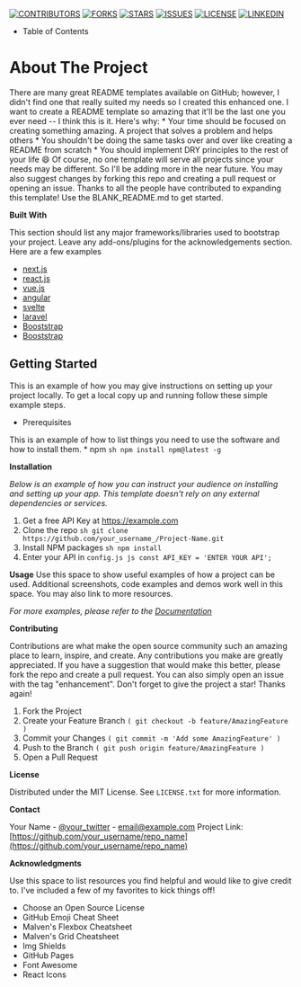 [![CONTRIBUTORS](https://camo.githubusercontent.com/6a58189bfdc0586c06288c336cc805272bf16b06ce1ba81f9d299e4ff46992fe/68747470733a2f2f696d672e736869656c64732e696f2f6769746875622f636f6e7472696275746f72732f6f74686e65696c647265772f426573742d524541444d452d54656d706c6174652e7376673f7374796c653d666f722d7468652d6261646765)](https://github.com/othneildrew/Best-README-Template/graphs/contributors)
[![FORKS]()](https://github.com/othneildrew/Best-README-Template/network/members)
[![STARS]()](https://github.com/othneildrew/Best-README-Template/stargazers)
[![ISSUES]()](https://github.com/othneildrew/Best-README-Template/issues)
[![LICENSE]()](https://github.com/othneildrew/Best-README-Template/blob/master/LICENSE.txt)
[![LINKEDIN]()](https://www.linkedin.com/in/othneildrew)
* Table of Contents
# About The Project

There are many great README templates available on GitHub; however, I didn't find one that really suited my needs so I created this enhanced one. I want to create a
README template so amazing that it'll be the last one you ever need -- I think this is it.
Here's why: * Your time should be focused on creating something amazing. A project that solves a problem and helps others * You shouldn't be doing the same tasks
over and over like creating a README from scratch * You should implement DRY principles to the rest of your life :smile:
Of course, no one template will serve all projects since your needs may be different. So I'll be adding more in the near future. You may also suggest changes by forking
this repo and creating a pull request or opening an issue. Thanks to all the people have contributed to expanding this template!
Use the BLANK_README.md to get started.

**Built With**

This section should list any major frameworks/libraries used to bootstrap your project. Leave any add-ons/plugins for the acknowledgements section. Here are a few
examples

* [next.js](https://nextjs.org/)
* [react.js](https://reactjs.org/)
* [vue.js](https://vuejs.org/)
* [angular](https://angular.io/)
* [svelte](https://svelte.dev/)
* [laravel](https://laravel.com/)
* [Booststrap](https://getbootstrap.com/)
* [Booststrap](https://jquery.com/)

## Getting Started

This is an example of how you may give instructions on setting up your project locally. To get a local copy up and running follow these simple example steps.

* Prerequisites

This is an example of how to list things you need to use the software and how to install them. * npm ```sh npm install npm@latest -g```

**Installation**

_Below is an example of how you can instruct your audience on installing and setting up your app. This template doesn't rely on any external dependencies or services._


1. Get a free API Key at https://example.com
2. Clone the repo ```sh git clone https://github.com/your_username_/Project-Name.git```
3. Install NPM packages ```sh npm install```
4. Enter your API in ```config.js js const API_KEY = 'ENTER YOUR API';```

**Usage**
Use this space to show useful examples of how a project can be used. Additional screenshots, code examples and demos work well in this space. You may also link
to more resources.

_For more examples, please refer to the [Documentation](https://example.com/)_

**Contributing**

Contributions are what make the open source community such an amazing place to learn, inspire, and create. Any contributions you make are greatly appreciated.
If you have a suggestion that would make this better, please fork the repo and create a pull request. You can also simply open an issue with the tag "enhancement".
Don't forget to give the project a star! Thanks again!

1. Fork the Project
2. Create your Feature Branch ```( git checkout -b feature/AmazingFeature )```
3. Commit your Changes ```( git commit -m 'Add some AmazingFeature' )```
4. Push to the Branch ```( git push origin feature/AmazingFeature )```
5. Open a Pull Request

**License**

Distributed under the MIT License. See ```LICENSE.txt``` for more information.


**Contact**

Your Name - [@your_twitter](https://twitter.com/your_username) - email@example.com
Project Link: [https://github.com/your_username/repo_name](https://github.com/your_username/repo_name)

**Acknowledgments**

Use this space to list resources you find helpful and would like to give credit to. I've included a few of my favorites to kick things off!

* Choose an Open Source License
* GitHub Emoji Cheat Sheet
* Malven's Flexbox Cheatsheet
* Malven's Grid Cheatsheet
* Img Shields
* GitHub Pages
* Font Awesome
* React Icons